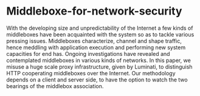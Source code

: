 # Middleboxe-for-network-security
With the developing size and unpredictability of the Internet a few kinds of middleboxes have been acquainted with the system so as to tackle various pressing issues. 
Middleboxes characterize, channel and shape traffic, hence meddling with application execution and performing new system capacities for end has. Ongoing investigations have revealed and contemplated middleboxes in various kinds of networks. 
In this paper, we misuse a huge scale proxy infrastructure, given by Luminati, to distinguish HTTP cooperating middleboxes over the Internet. Our methodology depends on a client and server side, to have the option to watch the two bearings of the middlebox association.
